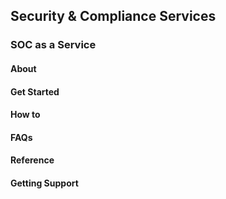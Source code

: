 ## Security & Compliance Services 
### SOC as a Service
#### About
#### Get Started
#### How to
#### FAQs
#### Reference
#### Getting Support


